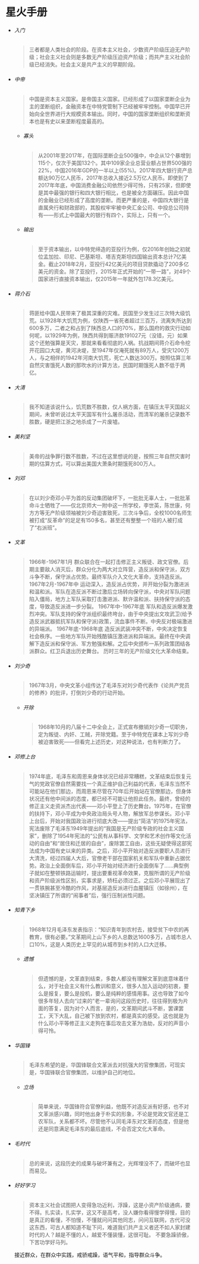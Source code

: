 # 星火手册
* ###### 入门
  > 三者都是人类社会的阶段。在资本主义社会，少数资产阶级压迫无产阶级；社会主义社会则是多数无产阶级压迫资产阶级；而共产主义社会阶级已经消失。社会主义是共产主义的早期阶段。
  
* ###### 中帝
  > 中国是资本主义国家。是帝国主义国家。已经形成了以国家垄断企业为主的垄断组织，金融资本在中特党管制下已经被牢牢控制。中国早已开始向全世界进行大规模资本输出。同时，中国的国家垄断组织和垄断资本也是有史以来垄断程度最高的。
  
    * ###### 寡头
      > 从2001年至2017年，在国际垄断企业500强中，中企从12个暴增到115个，仅次于美国132个。其中109家企业总营业额占世界500强的22%，中国2016年GDP的一半以上(55%)。2017年四大银行资产总额达90万亿人民币，2017年总收入接近2.5万亿人民币。即使到了2017年年底，中国消费金融公司依然少得可怜，只有25家，但即使是其中最强的银行和四大银行相比，也是被全方面碾压。因此中国的金融业已经形成了高度的垄断。而更严重的是，中国四大银行是直属央行和财政部的，其股权牢牢被中央汇金公司、中投总公司持有——形式上中国最大的银行有四个，实际上，只有一个。
      
    * ###### 输出
      > 至于资本输出，以中特党缔造的亚投行为例，仅2016年创始之初就位孟加拉、印尼、巴基斯坦、塔吉克斯坦四国输出资本总计7亿美金。截止2018年2月，亚投行42亿美元的项目贷款撬动了200多亿美元的资金。除了亚投行，2015年正式开始的“一带一路”，对49个国家进行直接资本输出，仅2015年一年就外包178.3亿美元。
      
* ###### 蒋介石
  > 蒋匪给中国人民带来了极其深重的灾难。民国至少发生过三次特大级饥荒。以1928年大饥荒为例，仅陕西一省死者超过三百万，流离失所达到600多万，二者之和占到了陕西总人口的70%，那么国府的救灾行动如何呢，以1929年为例，陕西共得到赈济款191027元（没错，元）如果这个还勉强算是天灾，那就来看看彻底的人祸。抗战期间蒋介石命令挖开花园口大堤，黄河决堤，至1947年仅淹死就有89万人，受灾1200万人，与之相伴的1942年河南大饥荒，死亡人数达300万。按照估算三年自然灾害饿死人数的那吹水的计算方法，民国时期饿死人数不低于两亿。
  
* ###### 大清
  > 我不知道该说什么，饥荒数不胜数，仅人祸方面，在镇压太平天国起义期间，未曾听说过太平天国军有什么屠杀活动，而清军的屠杀记录数不胜数，硬是把江浙之地杀成了一片废墟。
  
* ###### 美利坚
  > 美帝的战争罪行数不胜数，不过在这里想说的是，按照三年自然灾害时期的估算方式，可以算出美国大萧条时期饿死800万人。
  
* ###### 刘邓
  > 在以刘少奇邓小平为首的反动集团破坏下，一批批无辜人士，一批批革命斗士牺牲了——仅北京师大一附中这一所学校，李世英，陈世康，何方方等无产阶级领袖被刘少奇迫害致死，三次斗争后，全校1000名师生被打成“反革命”的足足有150多名，甚至还有整整一个班的人被打成了“右派班”。
  
* ###### 文革
  > 1966年-1967年1月 群众联合在一起打击修正主义叛徒、政文官僚。后期主要敌人消灭后，群众分化为两大对立阵营，造反派和保守派，双方斗争不断，保守派占优势。最终军队介入文化大革命，支持造反派。 1967年2月-1967年中 运动深入，造反派占优势，并开始分裂为激进派和温和派。军队在造反派不断过激后立场转向保守派，中央对军队问题陷入僵局，地方上军队采取打击激进派、默许温和派、扶持保守派的态度，导致造反派进一步分裂。 1967年中-1967年底 军队和造反派爆发激烈冲突。军队支持的保守派组织最终垮台，由于中央提出文攻武卫(给予造反派武器抵抗军队和保守派)政策，流血事件不断。中央反对极端激进的异端派。 1967年底-1968年底 造反派武装冲突不断，中央决定恢复社会秩序。一些地方军队开始残酷镇压激进派和异端派。最终在中央调解下造反派和保守派、军方勉强和解。之后中央颁布一系列政策团结各派群众。红卫兵退出历史舞台。 历时三年的无产阶级文化大革命结束。
  
* ###### 刘少奇
  > 1967年3月，中央文革小组传达了毛泽东对刘少奇代表作《论共产党员的修养》的批评，打倒刘少奇的行动开始。
  
    * ###### 开除
      > 1968年10月的八届十二中全会上，正式宣布撤销刘少奇一切职务，定为叛徒、内奸、工贼，开除党籍。至于中特党在课本上写刘少奇被迫害致死——但看完上述历史，对这种说法，也有判断力了。
      
* ###### 邓修上台
  > 1974年底，毛泽东和周恩来身体状况已经非常糟糕，文革结束后恢复元气的党政官僚自然需要找一个真正维护自己利益的代表，毛泽东当然不可能站在他们那边，而周恩来尽管在70年后开始站在官僚那边，但身体状况还有他中间派的态度，都已经不可能让他担此任务。最终，曾经的修正主义走资派杰出代表——邓小平登上了历史舞台。1975年，在官僚的扶持下，邓小平成为中央政治局头号人物，解放军总参谋长。邓小平上台后，开始对我国政治进行彻底大改——提出“简洁”的1975年宪法，宪法废除了毛泽东1949年提出的“我国是无产阶级专政的社会主义国家”，删除了1954年宪法的“公民有从事科学、文学和艺术创作等文化活动的自由”和“居住和迁居的自由”，废除罢工自由，这些无疑使得这部宪法成为中国有史以来的异类。之后，邓小平开始对造反派要职人员进行大清洗，经过四届人大后，官僚老干部在国家机关和军队中重新占据优势。政治上全面倒车后，邓小平开始对经济进行全面倒车了……典型例子就如在整顿铁路运输时，提出要重视革命效果，克服所谓的无产阶级和资产阶级派性区别，实事求是，矫枉必须过正。之后邓小平展现出了一贯铁腕甚至冷酷的作风，对基层造反派进行血腥镇压（如徐州），在坚决镇压了所谓的“闹事者”后，强行压制派性问题。
  
* ###### 知青下乡
  > 1968年12月毛泽东发表指示：“知识青年到农村去，接受贫下中农的再教育，很有必要。”文革期间上山下乡的人总数达1600多万，占城市总人口10%，这是人类历史上罕见的从城市到乡村的人口大迁移。
  
    * ###### 遗憾
      > 但遗憾的是，文革直到结束，多数人都没有理解文革到底意味着什么，对于社会主义有什么教训和意义，很多人加入运动的初衷，要么是报复，要么是投机，要么是纯粹的感情用事。这也导致了如今很多年轻人去向“过来的”老一辈询问这段历史时，往往得到极为片面的答复，因为对个人而言，是的，文革期间武斗不断，罢课罢工，天下大乱，自己被下放到农村，都是真实的感受。这也就是为什么邓小平等修正主义走狗在事后攻击文革为浩劫，反对的声音小得可怜。
      
* ###### 华国锋
  > 毛泽东希望的是，华国锋联合文革派去对抗强大的官僚集团，可现实是，华国锋联合官僚集团，以维护自己的地位。
  
    * ###### 立场
      > 简单来说，华国锋符合官僚利益，他既不对造反派有好感，也不对文革派感兴趣，同时他出身于朴实的形象，不论是党政文官还是工农军队，关系都不坏。尽管他不认同毛泽东对文革的态度，但是他还是同意满足毛泽东的最后底线，不会否定文化大革命。
      
* ###### 毛时代
  > 总的来说，这段历史的成果与破坏兼有之，光辉埋没不了，而破坏也显而易见。
  
* ###### 好好学习
  > 资本主义社会试图把人变得急功近利，浮躁，这是小资产阶级通病，要不得。扎实读，扎实学，这又不是高考，没人嫌你看得慢学得慢，目的是真正的看懂，不怕慢，不懂就问问其他同志，问问互联网，古代可没这东西，可古人都知道不耻下问，难道我们共产主义者还不如人家封建时代的人？越是不懂的人，越爱不懂装懂，这很可耻。 不要急躁骄傲，下苦功学好马列。
  
  接近群众，在群众中实践，戒骄戒躁，语气平和，指导群众斗争。